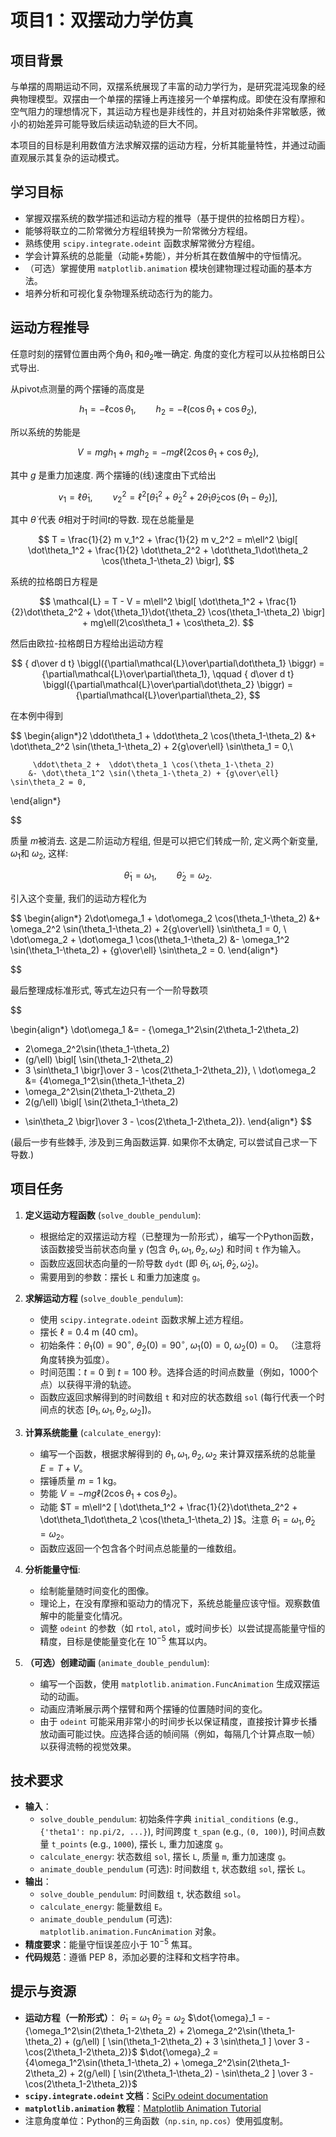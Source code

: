 # 项目1：双摆动力学仿真

## 项目背景
与单摆的周期运动不同，双摆系统展现了丰富的动力学行为，是研究混沌现象的经典物理模型。双摆由一个单摆的摆锤上再连接另一个单摆构成。即使在没有摩擦和空气阻力的理想情况下，其运动方程也是非线性的，并且对初始条件非常敏感，微小的初始差异可能导致后续运动轨迹的巨大不同。

本项目的目标是利用数值方法求解双摆的运动方程，分析其能量特性，并通过动画直观展示其复杂的运动模式。

## 学习目标
- 掌握双摆系统的数学描述和运动方程的推导（基于提供的拉格朗日方程）。
- 能够将联立的二阶常微分方程组转换为一阶常微分方程组。
- 熟练使用 `scipy.integrate.odeint` 函数求解常微分方程组。
- 学会计算系统的总能量（动能+势能），并分析其在数值解中的守恒情况。
- （可选）掌握使用 `matplotlib.animation` 模块创建物理过程动画的基本方法。
- 培养分析和可视化复杂物理系统动态行为的能力。

## 运动方程推导

任意时刻的摆臂位置由两个角$\theta_1$ 和$\theta_2$唯一确定. 角度的变化方程可以从拉格朗日公式导出.

从pivot点测量的两个摆锤的高度是

$$
		h_1 = -\ell\cos\theta_1, \qquad
		h_2 = -\ell(\cos\theta_1+\cos\theta_2),
$$

所以系统的势能是

$$
		V = mgh_1 + mgh_2 = -mg\ell(2\cos\theta_1 + \cos\theta_2),
$$

其中 $g$ 是重力加速度. 两个摆锤的(线)速度由下式给出

$$
		v_1 = \ell\dot\theta_1, \qquad
		v_2^2 = \ell^2 \bigl[ \dot\theta_1^2 + \dot\theta_2^2
		+ 2 \dot\theta_1\dot\theta_2 \cos(\theta_1-\theta_2) \bigr],
$$

其中 $\dot\theta$ 代表 $\theta$相对于时间$t$的导数.  现在总能量是

$$
		T = \frac{1}{2} m v_1^2 + \frac{1}{2} m v_2^2
		= m\ell^2 \bigl[ \dot\theta_1^2 + \frac{1}{2} \dot\theta_2^2
		+ \dot\theta_1\dot\theta_2 \cos(\theta_1-\theta_2) \bigr],
$$

系统的拉格朗日方程是

$$
		\mathcal{L} = T - V
		= m\ell^2 \bigl[ \dot\theta_1^2 + \frac{1}{2}\dot\theta_2^2
		+ \dot{\theta_1}\dot{\theta_2} \cos(\theta_1-\theta_2) \bigr]
		+ mg\ell(2\cos\theta_1 + \cos\theta_2).
$$

然后由欧拉-拉格朗日方程给出运动方程

$$
		{ d\over d t} \biggl({\partial\mathcal{L}\over\partial\dot\theta_1} \biggr)
		= {\partial\mathcal{L}\over\partial\theta_1}, \qquad
		{ d\over d t} \biggl({\partial\mathcal{L}\over\partial\dot\theta_2} \biggr)
		= {\partial\mathcal{L}\over\partial\theta_2},
$$

在本例中得到

$$
	\begin{align*}2 \ddot\theta_1 +  \ddot\theta_2 \cos(\theta_1-\theta_2)
		&+ \dot\theta_2^2 \sin(\theta_1-\theta_2) + 2{g\over\ell} \sin\theta_1 = 0,\\
	
		 \ddot\theta_2 +  \ddot\theta_1 \cos(\theta_1-\theta_2)
		&- \dot\theta_1^2 \sin(\theta_1-\theta_2) + {g\over\ell} \sin\theta_2 = 0,
\end{align*}

$$

质量 $m$被消去.  这是二阶运动方程组, 但是可以把它们转成一阶, 定义两个新变量, $\omega_1$和 $\omega_2$, 这样:

$$
	\dot\theta_1 = \omega_1,\qquad \dot\theta_2 = \omega_2.
$$

引入这个变量, 我们的运动方程化为

$$
\begin{align*}
		2\dot\omega_1 + \dot\omega_2 \cos(\theta_1-\theta_2)
		&+ \omega_2^2 \sin(\theta_1-\theta_2) + 2{g\over\ell} \sin\theta_1 = 0,
		\\
		\dot\omega_2 + \dot\omega_1 \cos(\theta_1-\theta_2)
		&- \omega_1^2 \sin(\theta_1-\theta_2) + {g\over\ell} \sin\theta_2 = 0.
\end{align*}

$$

最后整理成标准形式, 等式左边只有一个一阶导数项

$$

\begin{align*} 
\dot\omega_1 &= - {\omega_1^2\sin(2\theta_1-2\theta_2) 
+ 2\omega_2^2\sin(\theta_1-\theta_2) 
+ (g/\ell) \bigl[ \sin(\theta_1-2\theta_2) 
+ 3 \sin\theta_1 \bigr]\over 
3 - \cos(2\theta_1-2\theta_2)},  \\
\dot\omega_2 &= {4\omega_1^2\sin(\theta_1-\theta_2) 
+ \omega_2^2\sin(2\theta_1-2\theta_2) 
+ 2(g/\ell) \bigl[ \sin(2\theta_1-\theta_2) 
- \sin\theta_2 \bigr]\over 
3 - \cos(2\theta_1-2\theta_2)}. 
\end{align*}
$$

(最后一步有些棘手, 涉及到三角函数运算. 如果你不太确定, 可以尝试自己求一下导数.)

## 项目任务

1.  **定义运动方程函数** (`solve_double_pendulum`):
    *   根据给定的双摆运动方程（已整理为一阶形式），编写一个Python函数，该函数接受当前状态向量 `y` (包含 $\theta_1, \omega_1, \theta_2, \omega_2$) 和时间 `t` 作为输入。
    *   函数应返回状态向量的一阶导数 `dydt` (即 $\dot{\theta}_1, \dot{\omega}_1, \dot{\theta}_2, \dot{\omega}_2$)。
    *   需要用到的参数：摆长 `L` 和重力加速度 `g`。

2.  **求解运动方程** (`solve_double_pendulum`):
    *   使用 `scipy.integrate.odeint` 函数求解上述方程组。
    *   摆长 $\ell=0.4$ m (40 cm)。
    *   初始条件：$\theta_1(0) = 90^\circ$, $\theta_2(0) = 90^\circ$, $\omega_1(0) = 0$, $\omega_2(0) = 0$。 （注意将角度转换为弧度）。
    *   时间范围：$t=0$ 到 $t=100$ 秒。选择合适的时间点数量（例如，1000个点）以获得平滑的轨迹。
    *   函数应返回求解得到的时间数组 `t` 和对应的状态数组 `sol` (每行代表一个时间点的状态 $[	\theta_1, \omega_1, 	\theta_2, \omega_2]$)。

3.  **计算系统能量** (`calculate_energy`):
    *   编写一个函数，根据求解得到的 $\theta_1, \omega_1, \theta_2, \omega_2$ 来计算双摆系统的总能量 $E = T + V$。
    *   摆锤质量 $m=1$ kg。
    *   势能 $V = -mg\ell(2\cos\theta_1 + \cos\theta_2)$。
    *   动能 $T = m\ell^2 [ \dot\theta_1^2 + \frac{1}{2}\dot\theta_2^2 + \dot\theta_1\dot\theta_2 \cos(\theta_1-\theta_2) ]$。注意 $\dot\theta_1 = \omega_1, \dot\theta_2 = \omega_2$。
    *   函数应返回一个包含各个时间点总能量的一维数组。

4.  **分析能量守恒**:
    *   绘制能量随时间变化的图像。
    *   理论上，在没有摩擦和驱动力的情况下，系统总能量应该守恒。观察数值解中的能量变化情况。
    *   调整 `odeint` 的参数（如 `rtol`, `atol`，或时间步长）以尝试提高能量守恒的精度，目标是使能量变化在 $10^{-5}$ 焦耳以内。

5.  **（可选）创建动画** (`animate_double_pendulum`):
    *   编写一个函数，使用 `matplotlib.animation.FuncAnimation` 生成双摆运动的动画。
    *   动画应清晰展示两个摆臂和两个摆锤的位置随时间的变化。
    *   由于 `odeint` 可能采用非常小的时间步长以保证精度，直接按计算步长播放动画可能过快。应选择合适的帧间隔（例如，每隔几个计算点取一帧）以获得流畅的视觉效果。

## 技术要求
- **输入**：
    - `solve_double_pendulum`: 初始条件字典 `initial_conditions` (e.g., `{'theta1': np.pi/2, ...}`), 时间跨度 `t_span` (e.g., `(0, 100)`), 时间点数量 `t_points` (e.g., `1000`), 摆长 `L`, 重力加速度 `g`。
    - `calculate_energy`: 状态数组 `sol`, 摆长 `L`, 质量 `m`, 重力加速度 `g`。
    - `animate_double_pendulum` (可选): 时间数组 `t`, 状态数组 `sol`, 摆长 `L`。
- **输出**：
    - `solve_double_pendulum`: 时间数组 `t`, 状态数组 `sol`。
    - `calculate_energy`: 能量数组 `E`。
    - `animate_double_pendulum` (可选): `matplotlib.animation.FuncAnimation` 对象。
- **精度要求**：能量守恒误差应小于 $10^{-5}$ 焦耳。
- **代码规范**：遵循 PEP 8，添加必要的注释和文档字符串。

## 提示与资源
- **运动方程（一阶形式）**：
  $\dot{\theta}_1 = \omega_1$
  $\dot{\theta}_2 = \omega_2$
  $\dot{\omega}_1 = - {\omega_1^2\sin(2\theta_1-2\theta_2) + 2\omega_2^2\sin(\theta_1-\theta_2) + (g/\ell) [ \sin(\theta_1-2\theta_2) + 3 \sin\theta_1 ] \over 3 - \cos(2\theta_1-2\theta_2)}$
  $\dot{\omega}_2 = {4\omega_1^2\sin(\theta_1-\theta_2) + \omega_2^2\sin(2\theta_1-2\theta_2) + 2(g/\ell) [ \sin(2\theta_1-\theta_2) - \sin\theta_2 ] \over 3 - \cos(2\theta_1-2\theta_2)}$
- **`scipy.integrate.odeint` 文档**：[SciPy odeint documentation](https://docs.scipy.org/doc/scipy/reference/generated/scipy.integrate.odeint.html)
- **`matplotlib.animation` 教程**：[Matplotlib Animation Tutorial](https://matplotlib.org/stable/api/animation_api.html)
- 注意角度单位：Python的三角函数（`np.sin`, `np.cos`）使用弧度制。